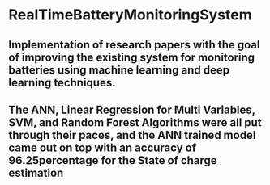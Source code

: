 # RealTimeBatteryMonitoringSystem
## Implementation of research papers with the goal of improving the existing system for monitoring batteries using machine learning and deep learning techniques.
## The ANN, Linear Regression for Multi Variables, SVM, and Random Forest Algorithms were all put through their paces, and the ANN trained model came out on top with an accuracy of 96.25percentage for the State of charge estimation
            
